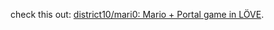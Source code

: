 check this out: [district10/mari0: Mario + Portal game in LÖVE](https://github.com/district10/mari0).
